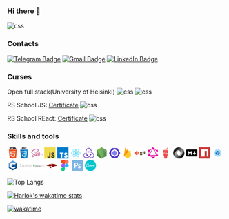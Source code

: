### Hi there 👋
<img src="https://www.codewars.com/users/rsschool_c3082938acd6bbbb/badges/large" alt="css" aling="left" />

<!--
**Ledich19/ledich19** is a ✨ _special_ ✨ repository because its `README.md` (this file) appears on your GitHub profile.

Here are some ideas to get you started:

- 🔭 I’m currently working on ...
- 🌱 I’m currently learning ...
- 👯 I’m looking to collaborate on ...
- 🤔 I’m looking for help with ...
- 💬 Ask me about ...
- 📫 How to reach me: ...
- 😄 Pronouns: ...
- ⚡ Fun fact: ...
-->

### Contacts
[![Telegram Badge](https://img.shields.io/badge/-Aleksandr_Ch19-blue?style=flat&logo=Telegram&logoColor=white)](https://t.me/Aleksandr_Ch19)
[![Gmail Badge](https://img.shields.io/badge/-Gmail-red?style=flat&logo=Gmail&logoColor=white)](ledich19@gmail.com)
[![LinkedIn Badge](https://img.shields.io/badge/-LinkedIn-blue?style=flat&logo=LinkedIn&logoColor=white)](https://www.linkedin.com/in/oleksander-chumachenko-125b39219/)

### Curses

Open full stack(University of Helsinki) <img src="https://github.com/Ledich19/ledich19/assets/67699125/60fc3a7d-c85e-4648-8c2d-1583d73e839f" alt="css" aling="left" width="26px;" /> <img src="https://github.com/Ledich19/ledich19/assets/67699125/1d3c452a-ea42-4ed5-8b6d-4cd453d595b6)" alt="css" aling="left" width="26px;" />

RS School JS: [Certificate](https://app.rs.school/certificate/8jzf4icj) <img src="https://lh3.googleusercontent.com/eDD2N3B1ImvJ4RHNdszxFNR4HWYsKUUXof1-VgONAJgjdQUqbIgv37VmBjlZBFN2905CBB4PaiTckjPgMF4iwtlPBq9isEH95ir3F5b2VASs47qdr7RDm9zL41PaEEjCArRl6LT5oV5mLsewByb0ov0gwuBvTC-u_qi-E1psRWaQIBmrzAhLCkG0ikfF9Z-ECZtOsqi8bUWEujRfHBntNkIJ-tf1HUbIxVVT42xB-jk0K27BTcCtezbsyc9zCMxrFeaMaDz0Guc-yN1bCl0PYrrd48olN5M2sn7bysWx_zQOQt-X6CAwULRvvTuSGjEMbF8myy0V9uROPW4T1TaJewZL6prPhCxRJWlBZ99L7oQeFPAZ8AG2e1s1jAwlsGo9xtCAQycUTJC9qYxRqVBfe9zFDKSK5_0ZPYOWJAhTqFv16dDri_vHB4R5tflt6R_4R5G53Qb31gpFJ0y5Nk9Ly-tzJIzfR0nmuveGlTinpI3HuDGlii64KMt9VDzkRpzHeuyWdgSNyhjwxU_XqUhCBySxIAii9oYETpU51sQ8pTv_fVKhyqebLbSDIbnlhd5gTiYbHzFuZLmlovukhG3lJF6Z9748WALqvzb75kDmBtEeuYGbRmQomQKxzYQqjQ2qqXECF3J9BR0ff4u5WUVWY1M38ruBIxElvoWSJK662B35Av9Dw8UC5mDo4jieN4nbYIcM821bYbqyj9IbpKBC6KBdhsDItTGIuA-SA2R1VJrW9c34ym6I80OALHHhuAz0ry3ZYNRkC0so6Lt5JL2li0crb_gcD-92l51rFxjdVGGrDOUuMG5ln-qne25o8FQigrESV9ornYMeaek0ZNhXvf-Bgsh1UTTRhGuKlO5sG5KW2XKeNeNWk3BlcbjEefx5iSoOLUjjg_WD-yxXhxgQIaAwKxCJSYSOff05=w478-h338-no?authuser=0" alt="css" aling="left" width="26px;" />

RS School REact: [Certificate](https://app.rs.school/certificate/p4rw0u3r) <img src="https://lh3.googleusercontent.com/wspoaSfyrDVaQ_5M4auTuszrWOcisvXBhw114ZaF-iptVzSDV-dzJUcuxDCjgT5C0kafn8IDxr9B8nF-kwhPOrH0TYQwLUs2iixLEt1jdsm5N3QuJ4IPLzNIuNsp0rcMcR5mLVgU5_pkWWCaeH6Kq0KS9eTnwdDInPAnNCS6QWtk0m3iLrmnjYTohhMZEiCUn8fhKiGwyP0n4Wdg7Bl_Hh435vnLnSBh4lF44LLrLZ-tE557Pdk7HZHG4g4MB8rpjI904x1EUvqsoO3FEP8e5BONzufzfu8CF9YwBJzzQbyXwUwmm549jQzpEGGNT4fsE7SWwEDZtl-XRMEVpqLEbEvZsysz5cGqivj9VLv-_wGTy-2pII-5yJzrjVpLl7flqCnyks3-jvYZaw1P9ASttdD8g0hFSZK9Vp5tt0xPzSgq4xQc-akNa1IjqAZce2RB3VyyFsbnWs9tOgGwhd8y2mYGuxuYgMrcbWeatH4rrjVTlEH06A-sCLtNLxkeHaH-ZpbznQZgNFxDjL8G3c-TckRUVWmlYEiApZysbwUM9UVgazVQSRowJUPbxbpWkAPrT8qrpwg4NewFcPTxROB9fW3-438t45cmzZKdgAAezI5iFPcAQ9xKdmIwkBdN3Gsc8LTJwVu6w0M4itsM6sKZh9havci0TdDG2BVDw2I-sTNwemZP9ZiBr-ujqj2xruDxXpQm_ejo_jFz2TJGg1m1NXuXr8Tdg4N2RcdWI5xgGORv0paAk2E_uFGIOvtXs4nGh6T4SQG381E60NFyeCr0rUantHftvEK-1SsxiRVrz4FhPlSA93wswbTm5DfvjoZQEO5FV4G5LaqU2RDaVWWGs_MJAf2NeMHo2tCdpaHbid-yGZFblbtepSPlktZ0TQdRGQPPiOK6NpmmggZXLToxGDRHc7cPfOINpeZU=w490-h346-no?authuser=0" alt="css" aling="left" width="26px;" />



### Skills and tools

<img src="https://raw.githubusercontent.com/github/explore/80688e429a7d4ef2fca1e82350fe8e3517d3494d/topics/html/html.png" alt="css" aling="left" width="26px;" /><img src="https://raw.githubusercontent.com/github/explore/80688e429a7d4ef2fca1e82350fe8e3517d3494d/topics/css/css.png" alt="css" aling="left" width="26px;" />
<img src="https://raw.githubusercontent.com/github/explore/80688e429a7d4ef2fca1e82350fe8e3517d3494d/topics/sass/sass.png" alt="css" aling="left" width="26px;" />
<img src="https://raw.githubusercontent.com/github/explore/80688e429a7d4ef2fca1e82350fe8e3517d3494d/topics/javascript/javascript.png" alt="css" aling="left" width="26px;" />
<img src="https://raw.githubusercontent.com/github/explore/80688e429a7d4ef2fca1e82350fe8e3517d3494d/topics/typescript/typescript.png" alt="css" aling="left" width="26px;" />
<img src="https://raw.githubusercontent.com/github/explore/80688e429a7d4ef2fca1e82350fe8e3517d3494d/topics/react/react.png" alt="css" aling="left" width="26px;" />
<img src="https://raw.githubusercontent.com/github/explore/80688e429a7d4ef2fca1e82350fe8e3517d3494d/topics/redux/redux.png" alt="css" aling="left" width="26px;" />
<img src="https://raw.githubusercontent.com/github/explore/80688e429a7d4ef2fca1e82350fe8e3517d3494d/topics/nodejs/nodejs.png" alt="css" aling="left" width="26px;" />
<img src="https://raw.githubusercontent.com/github/explore/80688e429a7d4ef2fca1e82350fe8e3517d3494d/topics/eslint/eslint.png" alt="css" aling="left" width="26px;" />
<img src="https://raw.githubusercontent.com/github/explore/80688e429a7d4ef2fca1e82350fe8e3517d3494d/topics/firebase/firebase.png" alt="css" aling="left" width="26px;" />
<img src="https://raw.githubusercontent.com/github/explore/80688e429a7d4ef2fca1e82350fe8e3517d3494d/topics/git/git.png" alt="css" aling="left" width="26px;" />
<img src="https://raw.githubusercontent.com/github/explore/e65ef46ef3e7bc457c93622f6a89fe8d3fd131d5/topics/graphql/graphql.png" alt="css" aling="left" width="26px;" />
<img src="https://raw.githubusercontent.com/github/explore/80688e429a7d4ef2fca1e82350fe8e3517d3494d/topics/gulp/gulp.png" alt="css" aling="left" width="26px;" />
<img src="https://raw.githubusercontent.com/github/explore/80688e429a7d4ef2fca1e82350fe8e3517d3494d/topics/json/json.png" alt="css" aling="left" width="26px;" />
<img src="https://raw.githubusercontent.com/github/explore/80688e429a7d4ef2fca1e82350fe8e3517d3494d/topics/markdown/markdown.png" alt="css" aling="left" width="26px;" />
<img src="https://raw.githubusercontent.com/github/explore/80688e429a7d4ef2fca1e82350fe8e3517d3494d/topics/npm/npm.png" alt="css" aling="left" width="26px;" />
<img src="https://raw.githubusercontent.com/github/explore/80688e429a7d4ef2fca1e82350fe8e3517d3494d/topics/webpack/webpack.png" alt="css" aling="left" width="26px;" />
<img src="https://raw.githubusercontent.com/github/explore/f3e22f0dca2be955676bc70d6214b95b13354ee8/topics/c/c.png" alt="css" aling="left" width="26px;" />
<img src="https://raw.githubusercontent.com/github/explore/80688e429a7d4ef2fca1e82350fe8e3517d3494d/topics/express/express.png" alt="css" aling="left" width="26px;" />
<img src="https://raw.githubusercontent.com/github/explore/80688e429a7d4ef2fca1e82350fe8e3517d3494d/topics/mongodb/mongodb.png" alt="css" aling="left" width="26px;" />
<img src="https://raw.githubusercontent.com/github/explore/80688e429a7d4ef2fca1e82350fe8e3517d3494d/topics/mongoose/mongoose.png" alt="css" aling="left" width="26px;" />
<img src="https://github.com/devicons/devicon/raw/master/icons/figma/figma-original.svg" alt="css" aling="left" width="26px;" />
<img src="https://github.com/devicons/devicon/raw/master/icons/photoshop/photoshop-plain.svg" alt="css" aling="left" width="26px;" />
<img src="https://github.com/devicons/devicon/raw/master/icons/canva/canva-original.svg" alt="css" aling="left" width="26px;" />

![Top Langs](https://github-readme-stats.vercel.app/api/top-langs/?username=ledich19&layout=compact)

[![Harlok's wakatime stats](https://github-readme-stats.vercel.app/api/wakatime?username=ledich19)](https://github.com/anuraghazra/github-readme-stats)

[![wakatime](https://wakatime.com/badge/user/b41bd6fa-69a3-4a33-b0d6-8a60dc86c55f.svg)](https://wakatime.com/@b41bd6fa-69a3-4a33-b0d6-8a60dc86c55f)
